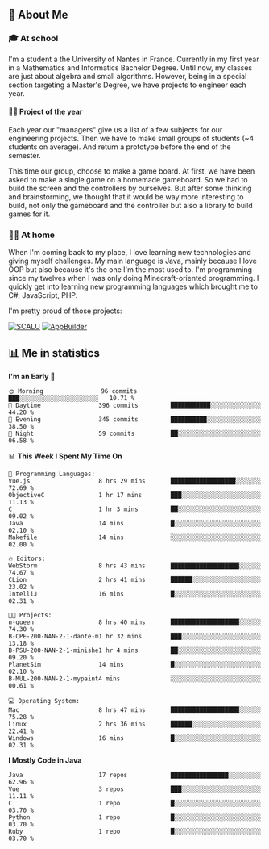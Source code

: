 ## 👀 About Me

### 🎓 At school

I'm a student a the University of Nantes in France. Currently in my first year in a Mathematics and Informatics Bachelor Degree. Until now, my classes are just about algebra and small algorithms. However, being in a special section targeting a Master's Degree, we have projects to engineer each year. 

#### 🔧🔬 Project of the year

Each year our "managers" give us a list of a few subjects for our engineering projects. Then we have to make small groups of students (~4 students on average). And return a prototype before the end of the semester.

This time our group, choose to make a game board. At first, we have been asked to make a single game on a homemade gameboard. So we had to build the screen and the controllers by ourselves. 
But after some thinking and brainstorming, we thought that it would be way more interesting to build, not only the gameboard and the controller but also a library to build games for it.

### 👨‍💻 At home

When I'm coming back to my place, I love learning new technologies and giving myself challenges. My main language is Java, mainly because I love OOP but also because it's the one I'm the most used to. I'm programming since my twelves when I was only doing Minecraft-oriented programming.  I quickly get into learning new programming languages which brought me to C#, JavaScript, PHP. 

I'm pretty proud of those projects:

[![SCALU](https://github-readme-stats.vercel.app/api/pin?username=renardfute&repo=SCALU)](https://github.com/renardfute/scalu)
[![AppBuilder](https://github-readme-stats.vercel.app/api/pin?username=pulsedev2&repo=AppBuilder)](https://github.com/pulsedev2/AppBuilder)

## 📊 Me in statistics
<!--START_SECTION:waka-->
**I'm an Early 🐤** 

```text
🌞 Morning                96 commits          ███░░░░░░░░░░░░░░░░░░░░░░   10.71 % 
🌆 Daytime                396 commits         ███████████░░░░░░░░░░░░░░   44.20 % 
🌃 Evening                345 commits         ██████████░░░░░░░░░░░░░░░   38.50 % 
🌙 Night                  59 commits          ██░░░░░░░░░░░░░░░░░░░░░░░   06.58 % 
```


📊 **This Week I Spent My Time On** 

```text
💬 Programming Languages: 
Vue.js                   8 hrs 29 mins       ██████████████████░░░░░░░   72.69 % 
ObjectiveC               1 hr 17 mins        ███░░░░░░░░░░░░░░░░░░░░░░   11.13 % 
C                        1 hr 3 mins         ██░░░░░░░░░░░░░░░░░░░░░░░   09.02 % 
Java                     14 mins             █░░░░░░░░░░░░░░░░░░░░░░░░   02.10 % 
Makefile                 14 mins             ░░░░░░░░░░░░░░░░░░░░░░░░░   02.00 % 

🔥 Editors: 
WebStorm                 8 hrs 43 mins       ███████████████████░░░░░░   74.67 % 
CLion                    2 hrs 41 mins       ██████░░░░░░░░░░░░░░░░░░░   23.02 % 
IntelliJ                 16 mins             █░░░░░░░░░░░░░░░░░░░░░░░░   02.31 % 

🐱‍💻 Projects: 
n-queen                  8 hrs 40 mins       ███████████████████░░░░░░   74.30 % 
B-CPE-200-NAN-2-1-dante-m1 hr 32 mins        ███░░░░░░░░░░░░░░░░░░░░░░   13.18 % 
B-PSU-200-NAN-2-1-minishe1 hr 4 mins         ██░░░░░░░░░░░░░░░░░░░░░░░   09.20 % 
PlanetSim                14 mins             █░░░░░░░░░░░░░░░░░░░░░░░░   02.10 % 
B-MUL-200-NAN-2-1-mypaint4 mins              ░░░░░░░░░░░░░░░░░░░░░░░░░   00.61 % 

💻 Operating System: 
Mac                      8 hrs 47 mins       ███████████████████░░░░░░   75.28 % 
Linux                    2 hrs 36 mins       ██████░░░░░░░░░░░░░░░░░░░   22.41 % 
Windows                  16 mins             █░░░░░░░░░░░░░░░░░░░░░░░░   02.31 % 
```

**I Mostly Code in Java** 

```text
Java                     17 repos            ████████████████░░░░░░░░░   62.96 % 
Vue                      3 repos             ███░░░░░░░░░░░░░░░░░░░░░░   11.11 % 
C                        1 repo              █░░░░░░░░░░░░░░░░░░░░░░░░   03.70 % 
Python                   1 repo              █░░░░░░░░░░░░░░░░░░░░░░░░   03.70 % 
Ruby                     1 repo              █░░░░░░░░░░░░░░░░░░░░░░░░   03.70 % 
```




<!--END_SECTION:waka-->
